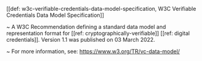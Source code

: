 [[def: w3c-verifiable-credentials-data-model-specification, W3C Verifiable Credentials Data Model Specification]]

~ A W3C Recommendation defining a standard data model and representation format for [[ref: cryptographically-verifiable]] [[ref: digital credentials]]. Version 1.1 was published on 03 March 2022.

~ For more information, see: <https://www.w3.org/TR/vc-data-model/>

